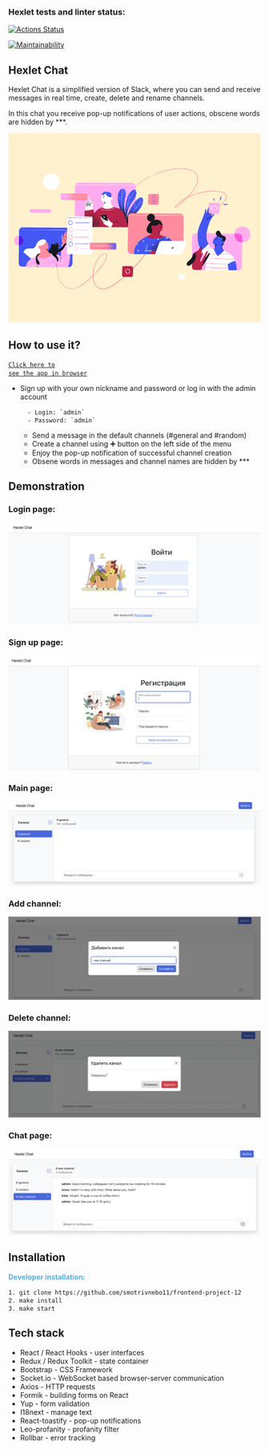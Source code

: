 ### Hexlet tests and linter status:
[![Actions Status](https://github.com/smotrivnebo11/frontend-project-12/workflows/hexlet-check/badge.svg)](https://github.com/smotrivnebo11/frontend-project-12/actions)

[![Maintainability](https://api.codeclimate.com/v1/badges/8224579b847b13d3c6db/maintainability)](https://codeclimate.com/github/smotrivnebo11/frontend-project-12/maintainability)

## Hexlet Chat

Hexlet Chat is a simplified version of Slack, where you can send and receive messages in real time, create, delete and rename channels.

In this chat you receive pop-up notifications of user actions, obscene words are hidden by ***. 

![Chat-img](frontend/src/assets/readme/readmepic.png)

## How to use it?

<code>[Click here to see the app in browser](https://hexlet-chat-uftm.onrender.com)</code> 
- Sign up with your own nickname and password or log in with the admin account

        - Login: `admin`
        - Password: `admin`


  - Send a message in the default channels (#general and #random)
  - Create a channel using ➕ button on the left side of the menu
  - Enjoy the pop-up notification of successful channel creation
  - Obsene words in messages and channel names are hidden by ***

## Demonstration

 ### Login page:
 ![Login-img](frontend/src/assets/readme/login_page.png)

 ### Sign up page:
  ![Signup-img](frontend/src/assets/readme/signup_page.png)

 ### Main page:
  ![Main-img](frontend/src/assets/readme/main_page.png)

 ### Add channel:
  ![Add-img](frontend/src/assets/readme/add.png)

 ### Delete channel:
  ![Delete-img](frontend/src/assets/readme/delete.png)

 ### Chat page:
  ![Chat-img](frontend/src/assets/readme/chat_page.png)

## Installation

 <span style="color:#59afe1"> **Developer installation:**</span>
 ```
 1. git clone https://github.com/smotrivnebo11/frontend-project-12
 2. make install
 3. make start
 ```

## Tech stack

- React / React Hooks - user interfaces
- Redux / Redux Toolkit - state container
- Bootstrap - CSS Framework
- Socket.io - WebSocket based browser-server communication
- Axios - HTTP requests
- Formik - building forms on React
- Yup - form validation
- I18next - manage text
- React-toastify - pop-up notifications
- Leo-profanity - profanity filter
- Rollbar - error tracking